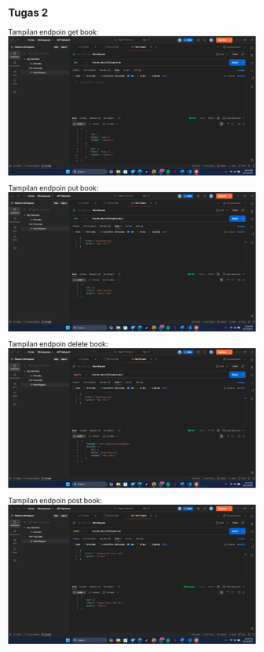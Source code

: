 ## Tugas 2

Tampilan endpoin get book:
![Tampilan endpoin get](Tugas/ss/endpoin_get.png)

Tampilan endpoin put book:
![Tampilan endpoin put](Tugas/ss/endpoin_put.png)

Tampilan endpoin delete book:
![Tampilan endpoin delete](Tugas/ss/endpoin_delete.png)

Tampilan endpoin post book:
![Tampilan endpoin post](Tugas/ss/endpoin_post.png)


